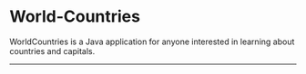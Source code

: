 # World-Countries
WorldCountries is a Java application for anyone interested in learning about countries and capitals. 
************************************************************************************************************************************
